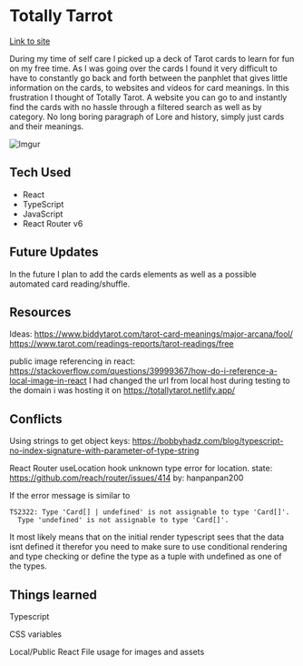 # Totally Tarrot

<a href="https://totallytarot.netlify.app/">Link to site</a>

During my time of self care I picked up a deck of Tarot cards to learn for fun on my free time. As I was going over the cards I found it
very difficult to have to constantly go back and forth between the panphlet that gives little information on the cards, to websites
and videos for card meanings. In this frustration I thought of Totally Tarot. A website you can go to and instantly find the cards
with no hassle through a filtered search as well as by category. No long boring paragraph of Lore and history, simply just cards and their meanings.

![Imgur](https://i.imgur.com/dVwWRGN.png)

## Tech Used

<ul>
    <li>React</li>
    <li>TypeScript</li>
    <li>JavaScript</li>
    <li>React Router v6</li>
</ul>

## Future Updates

In the future I plan to add the cards elements as well as a possible automated card reading/shuffle.

## Resources

Ideas: 
https://www.biddytarot.com/tarot-card-meanings/major-arcana/fool/
https://www.tarot.com/readings-reports/tarot-readings/free

public image referencing in react: 
https://stackoverflow.com/questions/39999367/how-do-i-reference-a-local-image-in-react
I had changed the url from local host during testing to the domain i was hosting it on
https://totallytarot.netlify.app/

## Conflicts

Using strings to get object keys:
https://bobbyhadz.com/blog/typescript-no-index-signature-with-parameter-of-type-string

React Router useLocation hook unknown type error for location. state: 
https://github.com/reach/router/issues/414
by: hanpanpan200

If the error message is similar to
```
TS2322: Type 'Card[] | undefined' is not assignable to type 'Card[]'.
  Type 'undefined' is not assignable to type 'Card[]'.
```
It most likely means that on the initial render typescript sees that the data isnt defined it therefor you need to make sure to use conditional rendering and type checking or define the type as a tuple with undefined as one of the types. 

## Things learned

Typescript

CSS variables

Local/Public React File usage for images and assets
